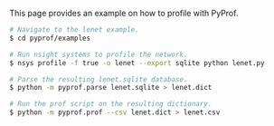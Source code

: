 <!--
# Copyright (c) 2020, NVIDIA CORPORATION. All rights reserved.
#
# Licensed under the Apache License, Version 2.0 (the "License");
# you may not use this file except in compliance with the License.
# You may obtain a copy of the License at
#
#     http://www.apache.org/licenses/LICENSE-2.0
# 
# Unless required by applicable law or agreed to in writing, software
# distributed under the License is distributed on an "AS IS" BASIS,
# WITHOUT WARRANTIES OR CONDITIONS OF ANY KIND, either express or implied.
# See the License for the specific language governing permissions and
# limitations under the License.
-->

This page provides an example on how to profile with PyProf.

```bash
# Navigate to the lenet example.
$ cd pyprof/examples

# Run nsight systems to profile the network.
$ nsys profile -f true -o lenet --export sqlite python lenet.py

# Parse the resulting lenet.sqlite database.
$ python -m pyprof.parse lenet.sqlite > lenet.dict

# Run the prof script on the resulting dictionary.
$ python -m pyprof.prof --csv lenet.dict > lenet.csv
```

